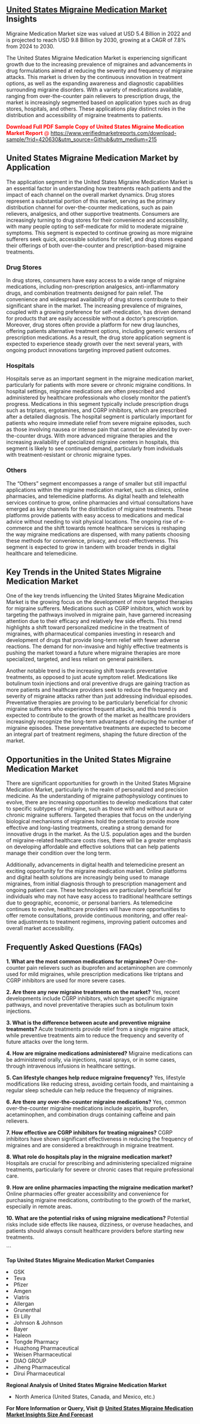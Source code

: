 <h2><a href="https://www.verifiedmarketreports.com/download-sample/?rid=420630&amp;utm_source=Github&amp;utm_medium=215" target="_blank">United States Migraine Medication Market</a> Insights</h2><p>Migraine Medication Market size was valued at USD 5.4 Billion in 2022 and is projected to reach USD 9.8 Billion by 2030, growing at a CAGR of 7.8% from 2024 to 2030.</p><p><p>The United States Migraine Medication Market is experiencing significant growth due to the increasing prevalence of migraines and advancements in drug formulations aimed at reducing the severity and frequency of migraine attacks. This market is driven by the continuous innovation in treatment options, as well as the expanding awareness and diagnostic capabilities surrounding migraine disorders. With a variety of medications available, ranging from over-the-counter pain relievers to prescription drugs, the market is increasingly segmented based on application types such as drug stores, hospitals, and others. These applications play distinct roles in the distribution and accessibility of migraine treatments to patients. <p><span class=""><span style="color: #ff0000;"><strong>Download Full PDF Sample Copy of United States Migraine Medication Market Report</strong> @ </span><a href="https://www.verifiedmarketreports.com/download-sample/?rid=420630&amp;utm_source=Github&amp;utm_medium=215" target="_blank">https://www.verifiedmarketreports.com/download-sample/?rid=420630&amp;utm_source=Github&amp;utm_medium=215</a></span></p></p><h2>United States Migraine Medication Market by Application</h2><p>The application segment in the United States Migraine Medication Market is an essential factor in understanding how treatments reach patients and the impact of each channel on the overall market dynamics. Drug stores represent a substantial portion of this market, serving as the primary distribution channel for over-the-counter medications, such as pain relievers, analgesics, and other supportive treatments. Consumers are increasingly turning to drug stores for their convenience and accessibility, with many people opting to self-medicate for mild to moderate migraine symptoms. This segment is expected to continue growing as more migraine sufferers seek quick, accessible solutions for relief, and drug stores expand their offerings of both over-the-counter and prescription-based migraine treatments.<h3>Drug Stores</h3><p>In drug stores, consumers have easy access to a wide range of migraine medications, including non-prescription analgesics, anti-inflammatory drugs, and combination treatments designed for pain relief. The convenience and widespread availability of drug stores contribute to their significant share in the market. The increasing prevalence of migraines, coupled with a growing preference for self-medication, has driven demand for products that are easily accessible without a doctor’s prescription. Moreover, drug stores often provide a platform for new drug launches, offering patients alternative treatment options, including generic versions of prescription medications. As a result, the drug store application segment is expected to experience steady growth over the next several years, with ongoing product innovations targeting improved patient outcomes.<h3>Hospitals</h3><p>Hospitals serve as an important segment in the migraine medication market, particularly for patients with more severe or chronic migraine conditions. In hospital settings, migraine medications are often prescribed and administered by healthcare professionals who closely monitor the patient’s progress. Medications in this segment typically include prescription drugs such as triptans, ergotamines, and CGRP inhibitors, which are prescribed after a detailed diagnosis. The hospital segment is particularly important for patients who require immediate relief from severe migraine episodes, such as those involving nausea or intense pain that cannot be alleviated by over-the-counter drugs. With more advanced migraine therapies and the increasing availability of specialized migraine centers in hospitals, this segment is likely to see continued demand, particularly from individuals with treatment-resistant or chronic migraine types.<h3>Others</h3><p>The “Others” segment encompasses a range of smaller but still impactful applications within the migraine medication market, such as clinics, online pharmacies, and telemedicine platforms. As digital health and telehealth services continue to grow, online pharmacies and virtual consultations have emerged as key channels for the distribution of migraine treatments. These platforms provide patients with easy access to medications and medical advice without needing to visit physical locations. The ongoing rise of e-commerce and the shift towards remote healthcare services is reshaping the way migraine medications are dispensed, with many patients choosing these methods for convenience, privacy, and cost-effectiveness. This segment is expected to grow in tandem with broader trends in digital healthcare and telemedicine.<h2>Key Trends in the United States Migraine Medication Market</h2><p>One of the key trends influencing the United States Migraine Medication Market is the growing focus on the development of more targeted therapies for migraine sufferers. Medications such as CGRP inhibitors, which work by targeting the pathways involved in migraine pain, have garnered increasing attention due to their efficacy and relatively few side effects. This trend highlights a shift toward personalized medicine in the treatment of migraines, with pharmaceutical companies investing in research and development of drugs that provide long-term relief with fewer adverse reactions. The demand for non-invasive and highly effective treatments is pushing the market toward a future where migraine therapies are more specialized, targeted, and less reliant on general painkillers.<p>Another notable trend is the increasing shift towards preventative treatments, as opposed to just acute symptom relief. Medications like botulinum toxin injections and oral preventive drugs are gaining traction as more patients and healthcare providers seek to reduce the frequency and severity of migraine attacks rather than just addressing individual episodes. Preventative therapies are proving to be particularly beneficial for chronic migraine sufferers who experience frequent attacks, and this trend is expected to contribute to the growth of the market as healthcare providers increasingly recognize the long-term advantages of reducing the number of migraine episodes. These preventative treatments are expected to become an integral part of treatment regimens, shaping the future direction of the market.<h2>Opportunities in the United States Migraine Medication Market</h2><p>There are significant opportunities for growth in the United States Migraine Medication Market, particularly in the realm of personalized and precision medicine. As the understanding of migraine pathophysiology continues to evolve, there are increasing opportunities to develop medications that cater to specific subtypes of migraine, such as those with and without aura or chronic migraine sufferers. Targeted therapies that focus on the underlying biological mechanisms of migraines hold the potential to provide more effective and long-lasting treatments, creating a strong demand for innovative drugs in the market. As the U.S. population ages and the burden of migraine-related healthcare costs rises, there will be a greater emphasis on developing affordable and effective solutions that can help patients manage their condition over the long term.<p>Additionally, advancements in digital health and telemedicine present an exciting opportunity for the migraine medication market. Online platforms and digital health solutions are increasingly being used to manage migraines, from initial diagnosis through to prescription management and ongoing patient care. These technologies are particularly beneficial for individuals who may not have easy access to traditional healthcare settings due to geographic, economic, or personal barriers. As telemedicine continues to evolve, healthcare providers will have more opportunities to offer remote consultations, provide continuous monitoring, and offer real-time adjustments to treatment regimens, improving patient outcomes and overall market accessibility.</p><h2>Frequently Asked Questions (FAQs)</h2><p><strong>1. What are the most common medications for migraines?</strong> Over-the-counter pain relievers such as ibuprofen and acetaminophen are commonly used for mild migraines, while prescription medications like triptans and CGRP inhibitors are used for more severe cases.</p><p><strong>2. Are there any new migraine treatments on the market?</strong> Yes, recent developments include CGRP inhibitors, which target specific migraine pathways, and novel preventative therapies such as botulinum toxin injections.</p><p><strong>3. What is the difference between acute and preventive migraine treatments?</strong> Acute treatments provide relief from a single migraine attack, while preventive treatments aim to reduce the frequency and severity of future attacks over the long term.</p><p><strong>4. How are migraine medications administered?</strong> Migraine medications can be administered orally, via injections, nasal sprays, or in some cases, through intravenous infusions in healthcare settings.</p><p><strong>5. Can lifestyle changes help reduce migraine frequency?</strong> Yes, lifestyle modifications like reducing stress, avoiding certain foods, and maintaining a regular sleep schedule can help reduce the frequency of migraines.</p><p><strong>6. Are there any over-the-counter migraine medications?</strong> Yes, common over-the-counter migraine medications include aspirin, ibuprofen, acetaminophen, and combination drugs containing caffeine and pain relievers.</p><p><strong>7. How effective are CGRP inhibitors for treating migraines?</strong> CGRP inhibitors have shown significant effectiveness in reducing the frequency of migraines and are considered a breakthrough in migraine treatment.</p><p><strong>8. What role do hospitals play in the migraine medication market?</strong> Hospitals are crucial for prescribing and administering specialized migraine treatments, particularly for severe or chronic cases that require professional care.</p><p><strong>9. How are online pharmacies impacting the migraine medication market?</strong> Online pharmacies offer greater accessibility and convenience for purchasing migraine medications, contributing to the growth of the market, especially in remote areas.</p><p><strong>10. What are the potential risks of using migraine medications?</strong> Potential risks include side effects like nausea, dizziness, or overuse headaches, and patients should always consult healthcare providers before starting new treatments.</p>```</p><p><strong>Top United States Migraine Medication Market Companies</strong></p><div data-test-id=""><p><li>GSK</li><li> Teva</li><li> Pfizer</li><li> Amgen</li><li> Viatris</li><li> Allergan</li><li> Grunenthal</li><li> Eli Lilly</li><li> Johnson & Johnson</li><li> Bayer</li><li> Haleon</li><li> Tongde Pharmacy</li><li> Huazhong Pharmaceutical</li><li> Weisen Pharmaceutical</li><li> DIAO GROUP</li><li> Jiheng Pharmaceutical</li><li> Dirui Pharmaceutical</li></p><div><strong>Regional Analysis of&nbsp;United States Migraine Medication Market</strong></div><ul><li dir="ltr"><p dir="ltr">North America&nbsp;(United States, Canada, and Mexico, etc.)</p></li></ul><p><strong>For More Information or Query, Visit @&nbsp;</strong><strong><a href="https://www.verifiedmarketreports.com/product/migraine-medication-market/?utm_source=Github&amp;utm_medium=215" target="_blank">United States Migraine Medication Market Insights Size And Forecast</a></strong></p></div>
